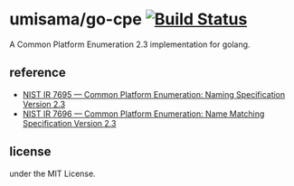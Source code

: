 # umisama/go-cpe [![Build Status](https://travis-ci.org/umisama/go-cpe.svg)](https://travis-ci.org/umisama/go-cpe)
A Common Platform Enumeration 2.3 implementation for golang.

## reference
 * [NIST IR 7695 — Common Platform Enumeration: Naming Specification Version 2.3](http://csrc.nist.gov/publications/nistir/ir7695/NISTIR-7695-CPE-Naming.pdf)
 * [NIST IR 7696 — Common Platform Enumeration: Name Matching Specification Version 2.3](http://csrc.nist.gov/publications/nistir/ir7696/NISTIR-7696-CPE-Matching.pdf)

## license 
under the MIT License.
